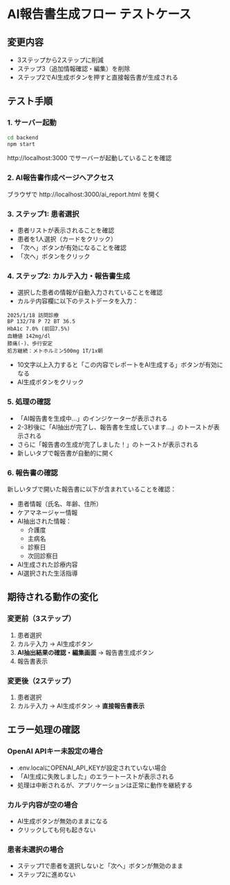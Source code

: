 # AI報告書生成フロー テストケース

## 変更内容
- 3ステップから2ステップに削減
- ステップ3（追加情報確認・編集）を削除
- ステップ2でAI生成ボタンを押すと直接報告書が生成される

## テスト手順

### 1. サーバー起動
```bash
cd backend
npm start
```
http://localhost:3000 でサーバーが起動していることを確認

### 2. AI報告書作成ページへアクセス
ブラウザで http://localhost:3000/ai_report.html を開く

### 3. ステップ1: 患者選択
- 患者リストが表示されることを確認
- 患者を1人選択（カードをクリック）
- 「次へ」ボタンが有効になることを確認
- 「次へ」ボタンをクリック

### 4. ステップ2: カルテ入力・報告書生成
- 選択した患者の情報が自動入力されていることを確認
- カルテ内容欄に以下のテストデータを入力：

```
2025/1/18 訪問診療
BP 132/78 P 72 BT 36.5
HbA1c 7.0% (前回7.5%)
血糖値 142mg/dl
膝痛(-)、歩行安定
処方継続：メトホルミン500mg 1T/1x朝
```

- 10文字以上入力すると「この内容でレポートをAI生成する」ボタンが有効になる
- AI生成ボタンをクリック

### 5. 処理の確認
- 「AI報告書を生成中...」のインジケーターが表示される
- 2-3秒後に「AI抽出が完了し、報告書を生成しています...」のトーストが表示される
- さらに「報告書の生成が完了しました！」のトーストが表示される
- 新しいタブで報告書が自動的に開く

### 6. 報告書の確認
新しいタブで開いた報告書に以下が含まれていることを確認：
- 患者情報（氏名、年齢、住所）
- ケアマネージャー情報
- AI抽出された情報：
  - 介護度
  - 主病名
  - 診察日
  - 次回診察日
- AI生成された診療内容
- AI選択された生活指導

## 期待される動作の変化

### 変更前（3ステップ）
1. 患者選択
2. カルテ入力 → AI生成ボタン
3. **AI抽出結果の確認・編集画面** → 報告書生成ボタン
4. 報告書表示

### 変更後（2ステップ）
1. 患者選択
2. カルテ入力 → AI生成ボタン → **直接報告書表示**

## エラー処理の確認

### OpenAI APIキー未設定の場合
- .env.localにOPENAI_API_KEYが設定されていない場合
- 「AI生成に失敗しました」のエラートーストが表示される
- 処理は中断されるが、アプリケーションは正常に動作を継続する

### カルテ内容が空の場合
- AI生成ボタンが無効のままになる
- クリックしても何も起きない

### 患者未選択の場合
- ステップ1で患者を選択しないと「次へ」ボタンが無効のまま
- ステップ2に進めない